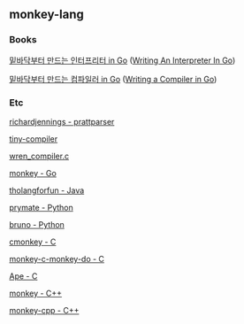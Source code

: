 ## monkey-lang

### Books

<a href="https://www.yes24.com/Product/Goods/103157156">밑바닥부터 만드는 인터프리터 in Go</a> (<a href="https://interpreterbook.com/">Writing An Interpreter In Go</a>)

<a href="https://www.yes24.com/Product/Goods/103099817">밑바닥부터 만드는 컴파일러 in Go</a> (<a href="https://compilerbook.com/">Writing a Compiler in Go</a>)

### Etc

<a href="https://github.com/richardjennings/prattparser">richardjennings - prattparser</a>

<a href="https://github.com/zakirullin/tiny-compiler">tiny-compiler</a>

<a href="https://github.com/wren-lang/wren/blob/main/src/vm/wren_compiler.c">wren_compiler.c</a>

<a href="https://github.com/skx/monkey">monkey - Go</a>

<a href="https://github.com/thoqbk/tholangforfun">tholangforfun - Java</a>

<a href="https://github.com/NightShade256/prymate">prymate - Python</a>

<a href="https://github.com/MarioAriasC/bruno">bruno - Python</a>

<a href="https://github.com/abhinav-upadhyay/cmonkey">cmonkey - C</a>

<a href="https://github.com/dannyvankooten/monkey-c-monkey-do/">monkey-c-monkey-do - C</a>

<a href="https://github.com/kgabis/ape">Ape - C</a>

<a href="https://github.com/zhuzilin/monkey">monkey - C++</a>

<a href="https://github.com/yhirose/monkey-cpp">monkey-cpp - C++</a>
